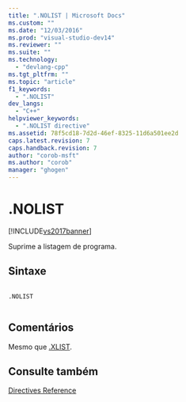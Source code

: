 ```yaml
---
title: ".NOLIST | Microsoft Docs"
ms.custom: ""
ms.date: "12/03/2016"
ms.prod: "visual-studio-dev14"
ms.reviewer: ""
ms.suite: ""
ms.technology: 
  - "devlang-cpp"
ms.tgt_pltfrm: ""
ms.topic: "article"
f1_keywords: 
  - ".NOLIST"
dev_langs: 
  - "C++"
helpviewer_keywords: 
  - ".NOLIST directive"
ms.assetid: 78f5cd18-7d2d-46ef-8325-11d6a501ee2d
caps.latest.revision: 7
caps.handback.revision: 7
author: "corob-msft"
ms.author: "corob"
manager: "ghogen"
---
```

# .NOLIST
[!INCLUDE[vs2017banner](../../assembler/inline/includes/vs2017banner.md)]

Suprime a listagem de programa.  
  
## Sintaxe  
  
```  
  
.NOLIST  
  
```  
  
## Comentários  
 Mesmo que  [.XLIST](../../assembler/masm/dot-xlist.md).  
  
## Consulte também  
 [Directives Reference](../../assembler/masm/directives-reference.md)